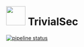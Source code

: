 # <img src="/assets/icon-512x512.png"  width="52" height="52"> TrivialSec

[![pipeline status](https://gitlab.com/trivialsec/website/badges/master/pipeline.svg)](https://gitlab.com/trivialsec/website/-/commits/master)
